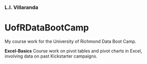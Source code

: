 ### L.I. Villaranda

# UofRDataBootCamp
My course work for the University of Richmond Data Boot Camp.


**Excel-Basics**
Course work on pivot tables and pivot charts in Excel, involving data on past Kickstarter campaigns.

